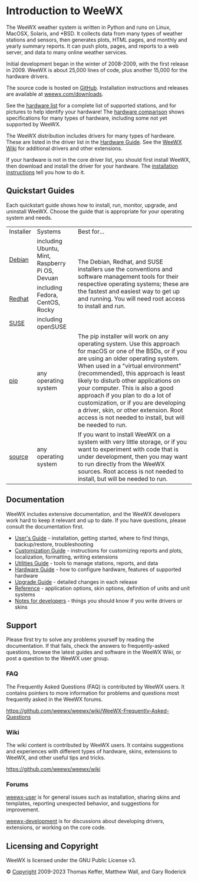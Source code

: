# Introduction to WeeWX

The WeeWX weather system is written in Python and runs on Linux, MacOSX,
Solaris, and *BSD. It collects data from many types of weather stations and
sensors, then generates plots, HTML pages, and monthly and yearly summary
reports. It can push plots, pages, and reports to a web server, and data to many
online weather services.

Initial development began in the winter of 2008-2009, with the first release in
2009. WeeWX is about 25,000 lines of code, plus another 15,000 for the hardware
drivers.

The source code is hosted on [GitHub](https://github.com/weewx/weewx).
Installation instructions and releases are available at
[weewx.com/downloads](http://weewx.com/downloads).

See the [hardware list](https://weewx.com/hardware.html) for a complete list
of supported stations, and for pictures to help identify your hardware!  The
[hardware comparison](https://weewx.com/hwcmp.html) shows specifications for
many types of hardware, including some not yet supported by WeeWX.

The WeeWX distribution includes drivers for many types of hardware. These
are listed in the driver list in the [Hardware Guide](hardware/drivers).
See the [WeeWX Wiki](https://github.com/weewx/weewx/wiki) for additional
drivers and other extensions.

If your hardware is not in the core driver list, you should first install
WeeWX, then download and install the driver for your hardware. The
[installation instructions](usersguide/installing) tell you how to do it.

## Quickstart Guides

Each quickstart guide shows how to install, run, monitor, upgrade, and
uninstall WeeWX. Choose the guide that is appropriate for your operating
system and needs.

<table>
  <tr><td>Installer</td><td>Systems</td><td>Best for...</td></tr>
  <tr>
    <td><a href="quickstarts/debian">Debian</a></td>
    <td>including Ubuntu, Mint, Raspberry Pi OS, Devuan</td>
    <td rowspan=3>
The Debian, Redhat, and SUSE installers use the conventions and software
management tools for their respective operating systems; these are the
fastest and easiest way to get up and running. You will need root access
to install and run.</td>
  </tr>
  <tr>
    <td><a href="quickstarts/redhat">Redhat</a></td>
    <td>including Fedora, CentOS, Rocky</td>
  </tr>
  <tr>
    <td><a href="quickstarts/suse">SUSE</a></td>
    <td>including openSUSE</td>
  </tr>
  <tr>
    <td><a href="quickstarts/pip">pip</a></td>
    <td>any operating system</td>
    <td>
The pip installer will work on any operating system. Use this approach for macOS
or one of the BSDs, or if you are using an older operating system. When used in
a "virtual environment" (recommended), this approach is least likely to disturb
other applications on your computer. This is also a good approach if you plan to
do a lot of customization, or if you are developing a driver, skin, or other
extension. Root access is not needed to install, but will be needed to run.
    </td>
  </tr>
  <tr>
    <td><a href="quickstarts/git">source</a></td>
    <td>any operating system</td>
    <td>
If you want to install WeeWX on a system with very little storage, or if you
want to experiment with code that is under development, then you may want to
run directly from the WeeWX sources.  Root access is not needed to install, but 
will be needed to run.
    </td>
  </tr>
</table>

## Documentation

WeeWX includes extensive documentation, and the WeeWX developers work hard to
keep it relevant and up to date. If you have questions, please consult the
documentation first.

* [User's Guide](usersguide/introduction) - installation, getting started, where
  to find things, backup/restore, troubleshooting
* [Customization Guide](custom/introduction) - instructions for customizing
  reports and plots, localization, formatting, writing extensions
* [Utilities Guide](utilities/weewxd) - tools to manage stations, reports, and
  data
* [Hardware Guide](hardware/drivers) - how to configure hardware, features of
  supported hardware
* [Upgrade Guide](upgrade) - detailed changes in each release
* [Reference](reference/weewx-options/introduction) - application options, skin
  options, definition of units and unit systems
* [Notes for developers](devnotes) - things you should know if you write drivers
  or skins

## Support

Please first try to solve any problems yourself by reading the documentation. If
that fails, check the answers to frequently-asked questions, browse the latest
guides and software in the WeeWX Wiki, or post a question to the WeeWX user
group.

### FAQ

The Frequently Asked Questions (FAQ) is contributed by WeeWX users. It contains
pointers to more information for problems and questions most frequently asked in
the WeeWX forums.

https://github.com/weewx/weewx/wiki/WeeWX-Frequently-Asked-Questions

### Wiki

The wiki content is contributed by WeeWX users. It contains suggestions and
experiences with different types of hardware, skins, extensions to WeeWX, and
other useful tips and tricks.

https://github.com/weewx/weewx/wiki

### Forums

[weewx-user](https://groups.google.com/group/weewx-user) is for general issues
such as installation, sharing skins and templates, reporting unexpected
behavior, and suggestions for improvement.

[weewx-development](https://groups.google.com/group/weewx-development) is for
discussions about developing drivers, extensions, or working on the core code.

## Licensing and Copyright

WeeWX is licensed under the GNU Public License v3.

© [Copyright](copyright) 2009-2023 Thomas Keffer, Matthew Wall, and Gary
Roderick
